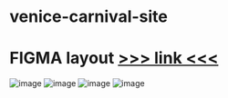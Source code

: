 # venice-carnival-site
# FIGMA layout <a href="https://www.figma.com/design/497xOh5vs1teKhuiGpk5yG/Venice-Carnival?node-id=0-1&t=oUaQCCPXrbhWvHuJ-0"> &gt;&gt;&gt; link &lt;&lt;&lt; </a>
![image](https://github.com/s11en1/venice-carnival-site/assets/132915375/87e5d963-da5c-4b06-b761-22c74889365d)
![image](https://github.com/s11en1/venice-carnival-site/assets/132915375/3673587b-8419-4927-a296-941e593734f4)
![image](https://github.com/s11en1/venice-carnival-site/assets/132915375/06c2a84a-7657-4c97-a597-139c8cbb63ce)
![image](https://github.com/s11en1/venice-carnival-site/assets/132915375/99f301bd-1a22-4d15-ae3a-e460ad7b212a)
